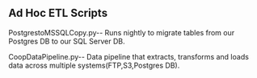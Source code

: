 Ad Hoc ETL Scripts
-------------------

PostgrestoMSSQLCopy.py-- Runs nightly to migrate tables from our Postgres DB to our SQL Server DB.

CoopDataPipeline.py-- Data pipeline that extracts, transforms and loads data across multiple systems(FTP,S3,Postgres DB).

